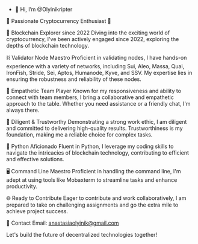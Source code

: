 - 👋 Hi, I’m @Olyinikripter

🚀 Passionate Cryptocurrency Enthusiast 🚀

🔗 Blockchain Explorer since 2022
Diving into the exciting world of cryptocurrency, I've been actively engaged since 2022, exploring the depths of blockchain technology.

⛓ Validator Node Maestro
Proficient in validating nodes, I have hands-on experience with a variety of networks, including Sui, Aleo, Massa, Quai, IronFish, Stride, Sei, Aptos, Humanode, Kyve, and SSV. My expertise lies in ensuring the robustness and reliability of these nodes.

🤝 Empathetic Team Player
Known for my responsiveness and ability to connect with team members, I bring a collaborative and empathetic approach to the table. Whether you need assistance or a friendly chat, I'm always there.

💪 Diligent & Trustworthy
Demonstrating a strong work ethic, I am diligent and committed to delivering high-quality results. Trustworthiness is my foundation, making me a reliable choice for complex tasks.

🔧 Python Aficionado
Fluent in Python, I leverage my coding skills to navigate the intricacies of blockchain technology, contributing to efficient and effective solutions.

🖥 Command Line Maestro
Proficient in handling the command line, I'm adept at using tools like Mobaxterm to streamline tasks and enhance productivity.

🌐 Ready to Contribute
Eager to contribute and work collaboratively, I am prepared to take on challenging assignments and go the extra mile to achieve project success.

📧 Contact
Email: anastasiaolyinik@gmail.com

Let's build the future of decentralized technologies together!
